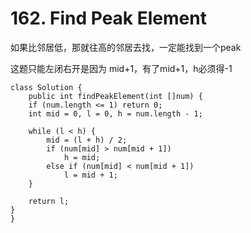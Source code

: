# 162. Find Peak Element

如果比邻居低，那就往高的邻居去找，一定能找到一个peak

这题只能左闭右开是因为 mid+1，有了mid+1，h必须得-1

```
class Solution {
    public int findPeakElement(int []num) {
    if (num.length <= 1) return 0;
    int mid = 0, l = 0, h = num.length - 1;
    
    while (l < h) {
        mid = (l + h) / 2;
        if (num[mid] > num[mid + 1])
            h = mid;
        else if (num[mid] < num[mid + 1])
            l = mid + 1;
    }
    
    return l;
}
}


```
